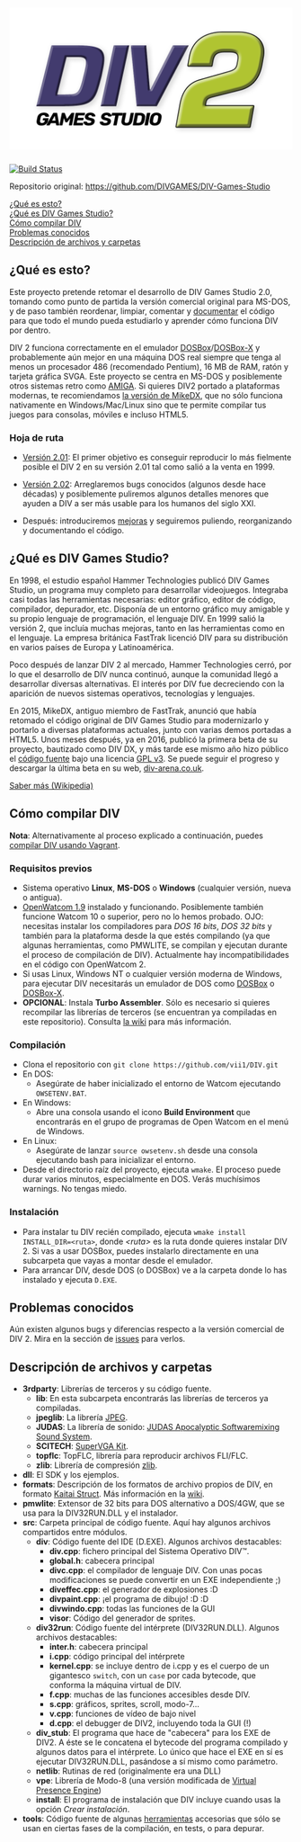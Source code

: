 <h1 align="center"><img src="https://github.com/VisualStudioEX3/VisualStudioEX3/blob/master/Shared/Images/div_games_studio/div2_logo/div2_logo.png" alt="DIV Games Studio 2" width="512" title="Logo de @VisualStudioEX3 usado bajo licencia CC-BY-4.0"/></h1>

[![Build Status](https://app.travis-ci.com/vii1/DIV.svg?branch=master)](https://app.travis-ci.com/vii1/DIV)

Repositorio original: https://github.com/DIVGAMES/DIV-Games-Studio

[¿Qué es esto?](#qué-es-esto)  
[¿Qué es DIV Games Studio?](#qué-es-div-games-studio)  
[Cómo compilar DIV](#cómo-compilar-div)  
[Problemas conocidos](#problemas-conocidos)  
[Descripción de archivos y carpetas](#descripción-de-archivos-y-carpetas)  

## ¿Qué es esto?
Este proyecto pretende retomar el desarrollo de DIV Games Studio 2.0, tomando como punto de partida la versión comercial original para MS-DOS, y de paso también reordenar, limpiar, comentar y [documentar](https://github.com/vii1/DIV/wiki) el código para que todo el mundo pueda estudiarlo y aprender cómo funciona DIV por dentro.

DIV 2 funciona correctamente en el emulador [DOSBox](https://www.dosbox.com/)/[DOSBox-X](https://dosbox-x.com/) y probablemente aún mejor en una máquina DOS real siempre que tenga al menos un procesador 486 (recomendado Pentium), 16 MB de RAM, ratón y tarjeta gráfica SVGA. Este proyecto se centra en MS-DOS y posiblemente otros sistemas retro como [AMIGA](https://es.wikipedia.org/wiki/Commodore_Amiga). Si quieres DIV2 portado a plataformas modernas, te recomiendamos [la versión de MikeDX](https://github.com/DIVGAMES/DIV-Games-Studio), que no sólo funciona nativamente en Windows/Mac/Linux sino que te permite compilar tus juegos para consolas, móviles e incluso HTML5.

### Hoja de ruta
* [Versión 2.01](https://github.com/vii1/DIV/milestone/1): El primer objetivo es conseguir reproducir lo más fielmente posible el DIV 2 en su versión 2.01 tal como salió a la venta en 1999.

* [Versión 2.02](https://github.com/vii1/DIV/milestone/2): Arreglaremos bugs conocidos (algunos desde hace décadas) y posiblemente puliremos algunos detalles menores que ayuden a DIV a ser más usable para los humanos del siglo XXI.

* Después: introduciremos [mejoras](https://github.com/vii1/DIV/issues?q=is%3Aissue+is%3Aopen+label%3Aenhancement) y seguiremos puliendo, reorganizando y documentando el código.

## ¿Qué es DIV Games Studio?
En 1998, el estudio español Hammer Technologies publicó DIV Games Studio, un programa muy completo para desarrollar videojuegos. Integraba casi todas las herramientas necesarias: editor gráfico, editor de código, compilador, depurador, etc. Disponía de un entorno gráfico muy amigable y su propio lenguaje de programación, el lenguaje DIV. En 1999 salió la versión 2, que incluía muchas mejoras, tanto en las herramientas como en el lenguaje. La empresa británica FastTrak licenció DIV para su distribución en varios países de Europa y Latinoamérica.

Poco después de lanzar DIV 2 al mercado, Hammer Technologies cerró, por lo que el desarrollo de DIV nunca continuó, aunque la comunidad llegó a desarrollar diversas alternativas. El interés por DIV fue decreciendo con la aparición de nuevos sistemas operativos, tecnologías y lenguajes.

En 2015, MikeDX, antiguo miembro de FastTrak, anunció que había retomado el código original de DIV Games Studio para modernizarlo y portarlo a diversas plataformas actuales, junto con varias demos portadas a HTML5. Unos meses después, ya en 2016, publicó la primera beta de su proyecto, bautizado como DIV DX, y más tarde ese mismo año hizo público el [código fuente](https://github.com/DIVGAMES/DIV-Games-Studio) bajo una licencia [GPL v3](https://github.com/vii1/DIV/blob/master/LICENSE). Se puede seguir el progreso y descargar la última beta en su web, [div-arena.co.uk](http://div-arena.co.uk/).

[Saber más (Wikipedia)](https://es.wikipedia.org/wiki/DIV_Games_Studio)

## Cómo compilar DIV

**Nota**: Alternativamente al proceso explicado a continuación, puedes [compilar DIV usando Vagrant](https://github.com/vii1/DIV/wiki/Compilar-con-Vagrant).

### Requisitos previos
* Sistema operativo **Linux**, **MS-DOS** o **Windows** (cualquier versión, nueva o antigua).
* [OpenWatcom 1.9](http://www.openwatcom.org/) instalado y funcionando. Posiblemente también funcione Watcom 10 o superior, pero no lo hemos probado. OJO: necesitas instalar los compiladores para *DOS 16 bits*, *DOS 32 bits* y también para la plataforma desde la que estés compilando (ya que algunas herramientas, como PMWLITE, se compilan y ejecutan durante el proceso de compilación de DIV). Actualmente hay incompatibilidades en el código con OpenWatcom 2.
* Si usas Linux, Windows NT o cualquier versión moderna de Windows, para ejecutar DIV necesitarás un emulador de DOS como [DOSBox](https://dosbox.com) o [DOSBox-X](https://dosbox-x.com/).
* **OPCIONAL**: Instala **Turbo Assembler**. Sólo es necesario si quieres recompilar las librerías de terceros (se encuentran ya compiladas en este repositorio). Consulta [la wiki](https://github.com/vii1/DIV/wiki/Acerca-de-Turbo-Assembler) para más información.

### Compilación
* Clona el repositorio con `git clone https://github.com/vii1/DIV.git`
* En DOS:
  * Asegúrate de haber inicializado el entorno de Watcom ejecutando `OWSETENV.BAT`.
* En Windows:
  * Abre una consola usando el icono **Build Environment** que encontrarás en el grupo de programas de Open Watcom en el menú de Windows.
* En Linux:
  * Asegúrate de lanzar `source owsetenv.sh` desde una consola ejecutando bash
      para inicializar el entorno.
* Desde el directorio raíz del proyecto, ejecuta `wmake`. El proceso puede durar varios minutos, especialmente en DOS. Verás muchísimos warnings. No tengas miedo.

### Instalación
* Para instalar tu DIV recién compilado, ejecuta `wmake install INSTALL_DIR=<ruta>`, donde _\<ruta\>_ es la ruta donde quieres instalar DIV 2. Si vas a usar DOSBox, puedes instalarlo directamente en una subcarpeta que vayas a montar desde el emulador.
* Para arrancar DIV, desde DOS (o DOSBox) ve a la carpeta donde lo has instalado y ejecuta `D.EXE`.

## Problemas conocidos
Aún existen algunos bugs y diferencias respecto a la versión comercial de DIV 2. Mira en la sección de [issues](https://github.com/vii1/DIV/issues) para verlos.

## Descripción de archivos y carpetas
* **3rdparty**: Librerías de terceros y su código fuente.
  * **lib**: En esta subcarpeta encontrarás las librerías de terceros ya compiladas.
  * **jpeglib**: La librería [JPEG](https://ijg.org/).
  * **JUDAS**: La librería de sonido: [JUDAS Apocalyptic Softwaremixing Sound System](https://github.com/volkertb/JUDAS).
  * **SCITECH**: [SuperVGA Kit](https://web.archive.org/web/19961114153004/http://www.scitechsoft.com/devprod.html).
  * **topflc**: TopFLC, librería para reproducir archivos FLI/FLC.
  * **zlib**: Librería de compresión [zlib](https://zlib.net).
* **dll**: El SDK y los ejemplos.
* **formats**: Descripción de los formatos de archivo propios de DIV, en formato [Kaitai Struct](http://kaitai.io/). Más información en la [wiki](https://github.com/vii1/DIV/wiki/Formatos-de-archivo).
* **pmwlite**: Extensor de 32 bits para DOS alternativo a DOS/4GW, que se usa para la DIV32RUN.DLL y el instalador.
* **src**: Carpeta principal de código fuente. Aquí hay algunos archivos compartidos entre módulos.
  * **div**: Código fuente del IDE (D.EXE). Algunos archivos destacables:
    * **div.cpp**: fichero principal del Sistema Operativo DIV™.
    * **global.h**: cabecera principal
    * **divc.cpp**: el compilador de lenguaje DIV. Con unas pocas modificaciones se puede convertir en un EXE independiente ;)
    * **diveffec.cpp**: el generador de explosiones :D
    * **divpaint.cpp**: ¡el programa de dibujo! :D :D
    * **divwindo.cpp**: todas las funciones de la GUI
    * **visor**: Código del generador de sprites.
  * **div32run**: Código fuente del intérprete (DIV32RUN.DLL). Algunos archivos destacables:
    * **inter.h**: cabecera principal
    * **i.cpp**: código principal del intérprete
    * **kernel.cpp**: se incluye dentro de i.cpp y es el cuerpo de un gigantesco `switch`, con un `case` por cada bytecode, que conforma la máquina virtual de DIV.
    * **f.cpp**: muchas de las funciones accesibles desde DIV.
    * **s.cpp**: gráficos, sprites, scroll, modo-7...
    * **v.cpp**: funciones de vídeo de bajo nivel
    * **d.cpp**: el debugger de DIV2, incluyendo toda la GUI (!)
  * **div_stub**: El programa que hace de "cabecera" para los EXE de DIV2. A éste se le concatena el bytecode del programa compilado y algunos datos para el intérprete. Lo único que hace el EXE en sí es ejecutar DIV32RUN.DLL, pasándose a sí mismo como parámetro.
  * **netlib**: Rutinas de red (originalmente era una DLL)
  * **vpe**: Librería de Modo-8 (una versión modificada de [Virtual Presence Engine](http://www.ii.uib.no/~alexey/vpe/index.html))
  * **install**: El programa de instalación que DIV incluye cuando usas la opción _Crear instalación_.
* **tools**: Código fuente de algunas [herramientas](https://github.com/vii1/DIV/wiki/Herramientas) accesorias que sólo se usan en ciertas fases de la compilación, en tests, o para depurar.

